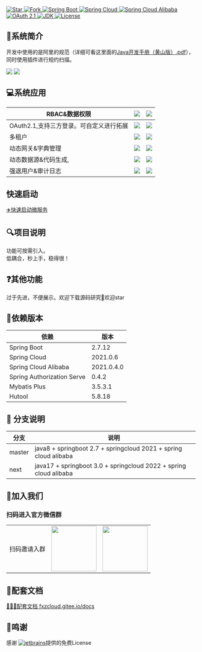 <a target="_blank" href="">
  <img alt="Star" src="https://gitee.com/fxz-cloud/art/badge/star.svg?theme=dark">
</a>
<a target="_blank" href="">
  <img alt="Fork" src="https://gitee.com/fxz-cloud/art/badge/fork.svg?theme=dark">
</a>
<a target="_blank" href="">
  <img alt="Spring Boot " src="https://img.shields.io/static/v1?label=Spring Boot &message=2.7.12&color=blue">
</a>
<a target="_blank" href="">
  <img alt="Spring Cloud" src="https://img.shields.io/static/v1?label=Spring Cloud&message=2021.0.6 &color=blue">
</a>
<a target="_blank" href="">
  <img alt="Spring Cloud Alibaba" src="https://img.shields.io/static/v1?label=Spring Cloud Alibaba &message=2021.0.4.0&color=blue">
</a>
<a target="_blank" href="">
  <img alt="OAuth 2.1" src="https://img.shields.io/static/v1?label=OAuth 2.1&message=0.4.2&color=blue">
</a>
<a target="_blank" href="">
  <img alt="JDK" src="https://img.shields.io/badge/JDK-8-blue.svg"/>
</a>
<a target="_blank" href="">
<img alt="License" src="https://img.shields.io/badge/License-Apache%202.0-%20"/>
</a>
<br/>

## 📖系统简介

开发中使用的是阿里的规范（详细可看这里面的[Java开发手册（黄山版）.pdf](https://github.com/alibaba/p3c/blob/master/Java%E5%BC%80%E5%8F%91%E6%89%8B%E5%86%8C(%E9%BB%84%E5%B1%B1%E7%89%88).pdf)），同时使用插件进行规约扫描。

![](https://cdn.staticaly.com/gh/fxzbiz/img@url/2023/07/09/MYYu0t.jpg)
![](https://cdn.staticaly.com/gh/fxzbiz/img@url/2023/07/09/RBL2FZ.jpg)

## 💻系统应用

| RBAC&数据权限                | ![](https://cdn.staticaly.com/gh/fxzbiz/img@url/2023/05/06/Dt08vc.png) | ![](https://cdn.staticaly.com/gh/fxzbiz/img@url/2023/05/06/WB6Hc9.png) |
|--------------------------| ------------------------------------------------------------ | ------------------------------------------------------------ |
| OAuth2.1,支持三方登录。可自定义进行拓展 | ![](https://cdn.staticaly.com/gh/fxzbiz/img@url/2023/05/06/7WXTzw.png) | ![](https://cdn.staticaly.com/gh/fxzbiz/img@url/2023/05/06/OXk0bF.png) |
| 多租户                      | ![](https://cdn.staticaly.com/gh/fxzbiz/img@url/2023/05/06/YnXioC.png) | ![](https://cdn.staticaly.com/gh/fxzbiz/img@url/2023/05/06/YzBZ6p.png) |
| 动态网关&字典管理                | ![](https://cdn.staticaly.com/gh/fxzbiz/img@url/2023/05/06/zVpMJr.png) | ![](https://cdn.staticaly.com/gh/fxzbiz/img@url/2023/05/06/xKK55D.png) |
| 动态数据源&代码生成,              | ![](https://cdn.staticaly.com/gh/fxzbiz/img@url/2023/05/06/2BXWuL.png) | ![](https://cdn.staticaly.com/gh/fxzbiz/img@url/2023/05/06/WpUDes.png) |
| 强退用户&审计日志                | ![](https://cdn.staticaly.com/gh/fxzbiz/img@url/2023/05/06/i2pZEe.png) | ![](https://cdn.staticaly.com/gh/fxzbiz/img@url/2023/05/06/XS0250.png) |

## 快速启动
[✈️️快速启动微服务](https://fxzcloud.gitee.io/docs/docs/theme-reco/started.html)

## 🔍项目说明
功能可按需引入。<br/>
低耦合，秒上手，稳得很！
## ❓其他功能
过于先进，不便展示。欢迎下载源码研究🧐欢迎star
## 🍓依赖版本

| 依赖                         | 版本         |
|----------------------------|------------|
| Spring Boot                | 2.7.12     |
| Spring Cloud               | 2021.0.6   |
| Spring Cloud Alibaba       | 2021.0.4.0 |
| Spring Authorization Serve | 0.4.2      |
| Mybatis Plus               | 3.5.3.1    |
| Hutool                     | 5.8.18     |

##  🍎 分支说明
| 分支              | 说明                                                                |
|-----------------|-------------------------------------------------------------------|
| master          | java8 + springboot 2.7 + springcloud 2021 + spring cloud alibaba                        |
| next            | java17 + springboot 3.0 + springcloud 2022 + spring cloud alibaba |

## 🍺加入我们
### 扫码进入官方微信群
<table>
    <tr>
      <td>扫码邀请入群</td>
      <td><img src="https://cdn.staticaly.com/gh/fxzbiz/img@url/2022/11/19/O69mHa.png" width="120"/></td>
      <td><img src="https://cdn.staticaly.com/gh/fxzbiz/img@url/2023/07/09/LqNzoU.jpg" width="120"/></td>
    </tr>
</table>

 


## 🍬配套文档
[🍓🍓🍓配套文档 fxzcloud.gitee.io/docs](https://fxzcloud.gitee.io/docs/)

## 🤝鸣谢
感谢 [![jetbrains](https://cdn.staticaly.com/gh/fxzbiz/img@url/2022/12/01/DGnop3.png)](https://www.jetbrains.com/)提供的免费License
